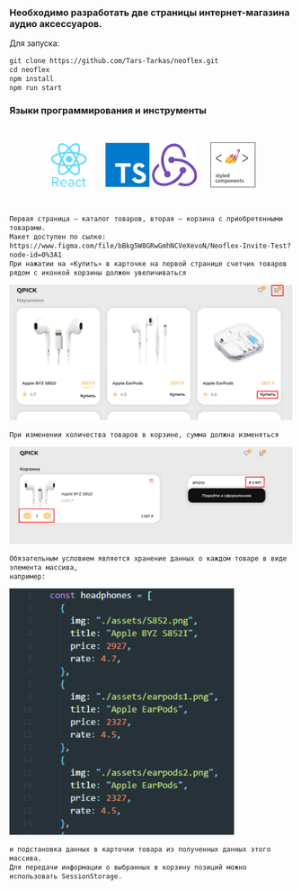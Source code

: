 ### Необходимо разработать две страницы интернет-магазина аудио аксессуаров.

Для запуска:

```
git clone https://github.com/Tars-Tarkas/neoflex.git
cd neoflex
npm install
npm run start
```

### Языки программирования и инструменты

<div id="badges" style='text-align:center; padding:30px' >
  <img src="./design/icons/react.svg" height ="80" alt="ReactJS" style='padding-right:20px'/>
  <img src="./design/icons/typescript.svg" height ="80" alt="Typescript"/>  
  <img src="./design/icons/redux.svg" height ="80" alt="Redux"/>  
  <img src="./design/icons/styled-components.png" height ="80" alt="Styled-Components" style='padding-left:20px'/>    
</div>

```
Первая страница – каталог товаров, вторая – корзина с приобретенными товарами.
Макет доступен по сылке: https://www.figma.com/file/bBkg5W8GRwGmhNCVeXevoN/Neoflex-Invite-Test?node-id=0%3A1
При нажатии на «Купить» в карточке на первой странице счетчик товаров рядом с иконкой корзины должен увеличиваться
```

<img src="./design/01.png" alt="drawing"/>

```
При изменении количества товаров в корзине, сумма должна изменяться
```

<img src="./design/02.png" alt="drawing"/>

```
Обязательным условием является хранение данных о каждом товаре в виде элемента массива,
например:
```

<img src="./design/03.png" alt="drawing" width="400"/>

```
и подстановка данных в карточки товара из полученных данных этого массива.
Для передачи информации о выбранных в корзину позиций можно использовать SessionStorage.
```
